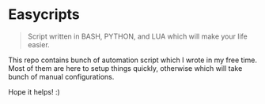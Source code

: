 # Easycripts
> Script written in BASH, PYTHON, and LUA which will make your life easier.

This repo contains bunch of automation script which I wrote in my free time.
Most of them are here to setup things quickly, otherwise which will take bunch of manual configurations.

Hope it helps!
:)
